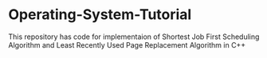 # Operating-System-Tutorial
This repository has code for implementaion of Shortest Job First Scheduling Algorithm and Least Recently Used Page Replacement Algorithm in C++
